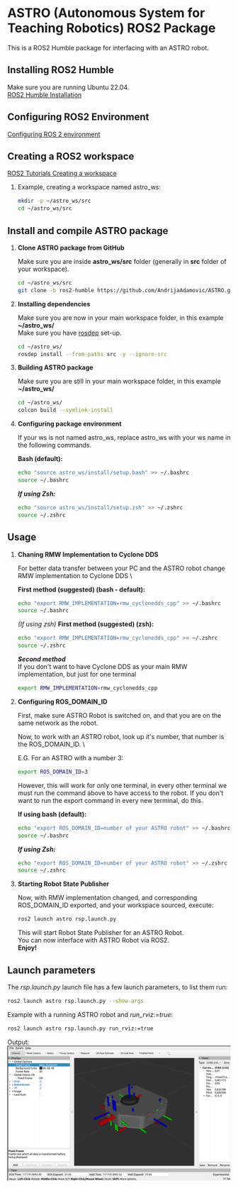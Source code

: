 # ASTRO (Autonomous System for Teaching Robotics) ROS2 Package
This is a ROS2 Humble package for interfacing with an ASTRO robot.

## Installing ROS2 Humble

Make sure you are running Ubuntu 22.04. \
[ROS2 Humble Installation](https://docs.ros.org/en/humble/Installation/Ubuntu-Install-Debians.html)

## Configuring ROS2 Environment
[Configuring ROS 2 environment](https://docs.ros.org/en/humble/Tutorials/Configuring-ROS2-Environment.html)

## Creating a ROS2 workspace
[ROS2 Tutorials Creating a workspace](https://docs.ros.org/en/humble/Tutorials/Workspace/Creating-A-Workspace.html)

1. Example, creating a workspace named astro_ws:

    ```bash
    mkdir -p ~/astro_ws/src
    cd ~/astro_ws/src
    ```
## Install and compile ASTRO package

1. **Clone ASTRO package from GitHub**

    Make sure you are inside **astro_ws/src** folder (generally in **src** folder of your workspace).
    ```bash
    cd ~/astro_ws/src
    git clone -b ros2-humble https://github.com/AndrijaAdamovic/ASTRO.git
    ```
2. **Installing dependencies**

    Make sure you are now in your main workspace folder, in this example **~/astro_ws/** \
    Make sure you have [rosdep](https://docs.ros.org/en/humble/Tutorials/Intermediate/Rosdep.html) set-up.

    ```bash
    cd ~/astro_ws/
    rosdep install --from-paths src -y --ignore-src
    ```
3. **Building ASTRO package**

    Make sure you are still in your main workspace folder, in this example **~/astro_ws/**
    ```bash
    cd ~/astro_ws/
    colcon build --symlink-install
    ```

4. **Configuring package environment**

    If your ws is not named astro_ws, replace astro_ws with your ws name in the following commands. 

    **Bash (default):**
    ```bash
    echo "source astro_ws/install/setup.bash" >> ~/.bashrc
    source ~/.bashrc
    ```

    ***If using Zsh:***
    ```bash
    echo "source astro_ws/install/setup.zsh" >> ~/.zshrc
    source ~/.zshrc
    ```
## Usage
1. **Chaning RMW Implementation to Cyclone DDS** 

    For better data transfer between your PC and the ASTRO robot change RMW implementation to Cyclone DDS \

    **First method (suggested) (bash - default):**
    ```bash
    echo "export RMW_IMPLEMENTATION=rmw_cyclonedds_cpp" >> ~/.bashrc
    source ~/.bashrc
    ```

    *(If using zsh)* **First method (suggested) (zsh):**
    ```bash
    echo "export RMW_IMPLEMENTATION=rmw_cyclonedds_cpp" >> ~/.zshrc
    source ~/.zshrc
    ```

    ***Second method*** \
    If you don't want to have Cyclone DDS as your main RMW implementation, but just for one terminal 
    ```bash
    export RMW_IMPLEMENTATION=rmw_cyclonedds_cpp
    ```

2. **Configuring ROS_DOMAIN_ID** 

    First, make sure ASTRO Robot is switched on, and that you are on the same network as the robot. 

    Now, to work with an ASTRO robot, look up it's number, that number is the ROS_DOMAIN_ID. \

    E.G. For an ASTRO with a number 3:
    ```bash
    export ROS_DOMAIN_ID=3
    ```

    However, this will work for only one terminal, in every other terminal we must run the command above to have access to the robot. If you don't want to run the export command in every new terminal, do this. 

    **If using bash (default):**
    ```bash
    echo "export ROS_DOMAIN_ID=number of your ASTRO robot" >> ~/.bashrc
    source ~/.bashrc
    ```

    ***If using Zsh:***
    ```bash
    echo "export ROS_DOMAIN_ID=number of your ASTRO robot" >> ~/.zshrc
    source ~/.zshrc
    ```
3. **Starting Robot State Publisher**

    Now, with RMW implementation changed, and corresponding ROS_DOMAIN_ID exported, and your workspace sourced, execute:

    ```bash
    ros2 launch astro rsp.launch.py
    ```

    This will start Robot State Publisher for an ASTRO Robot. \
    You can now interface with ASTRO Robot via ROS2. \
    **Enjoy!** 

## Launch parameters

The *rsp.launch.py* launch file has a few launch parameters, to list them run:

```bash
ros2 launch astro rsp.launch.py --show-args
```

Example with a running ASTRO robot and *run_rviz:=true*:

```bash
ros2 launch astro rsp.launch.py run_rviz:=true
```

Output: \
![Rviz2 View](./media/rviz2_view.png)


    



